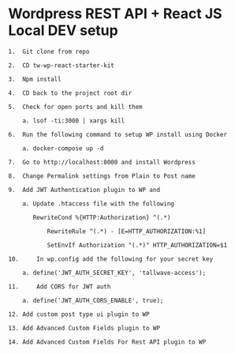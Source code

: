 # Wordpress REST API + React JS Local DEV setup
```
1.	Git clone from repo
```
```
2.	CD tw-wp-react-starter-kit
```
```
3.	Npm install
```
```
4.	CD back to the project root dir
```
```
5.	Check for open ports and kill them
```
```
   	a. lsof -ti:3000 | xargs kill
```
```
6.	Run the following command to setup WP install using Docker
```
```
	a. docker-compose up -d
```
```
7.	Go to http://localhost:8000 and install Wordpress
```
```
8.	Change Permalink settings from Plain to Post name
```
```
9.	Add JWT Authentication plugin to WP and
```
```
	a. Update .htaccess file with the following
``` 	
```
	   RewriteCond %{HTTP:Authorization} ^(.*)
```
```
       	   RewriteRule ^(.*) - [E=HTTP_AUTHORIZATION:%1]
```
```
       	   SetEnvIf Authorization "(.*)" HTTP_AUTHORIZATION=$1
```
```
10. 	In wp.config add the following for your secret key
```
```
	a. define('JWT_AUTH_SECRET_KEY', 'tallwave-access');
```
```
11. 	Add CORS for JWT auth
```
```
	a. define('JWT_AUTH_CORS_ENABLE', true);
```
```
12. Add custom post type ui plugin to WP
```
```
13. Add Advanced Custom Fields plugin to WP
```
```
14. Add Advanced Custom Fields For Rest API plugin to WP 

